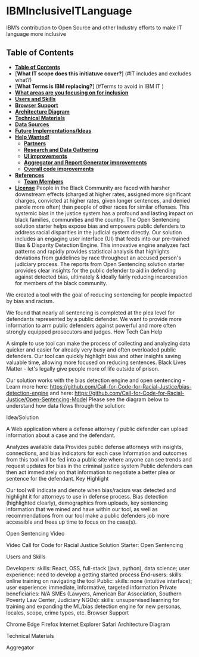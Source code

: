 # IBMInclusiveITLanguage
IBM’s contribution to Open Source and other Industry efforts to make IT language more inclusive

## **Table of Contents**

  - [**Table of Contents**](#table-of-contents)
  - [**What IT scope does this initiatuve cover?**] (#IT includes and excludes what?)
  - [**What Terms is IBM replacing?**] (#Terms to avoid in IBM IT )
  - [**What areas are you focusing on for inclusion**](#ideasolution)
 - [**Users and Skills**](#users-and-skills)
  - [**Browser Support**](#browser-support)
  - [**Architecture Diagram**](#architecture-diagram)
  - [**Technical Materials**](#technical-materials)
  - [**Data Sources**](#data-sources)
  - [**Future Implementations/Ideas**](#future-implementationsideas)
  - [**Help Wanted!**](#help-wanted)
    - [**Partners**](#partners)
    - [**Research and Data Gathering**](#research-and-data-gathering)
    - [**UI improvements**](#ui-improvements)
    - [**Aggregator and Report Generator improvements**](#aggregator-and-report-generator-improvements)
    - [**Overall code improvements**](#overall-code-improvements)
  - [**References**](#references)
      - [**Team Members**](#team-members)
  - [**License**](#license)
People in the Black Community are faced with harsher downstream effects (charged at higher rates, assigned more significant charges, convicted at higher rates, given longer sentences, and denied parole more often) than people of other races for similar offenses. This systemic bias in the justice system has a profound and lasting impact on black families, communities and the country. The Open Sentencing solution starter helps expose bias and empowers public defenders to address racial disparities in the judicial system directly. Our solution includes an engaging user interface (UI) that feeds into our pre-trained Bias & Disparity Detection Engine. This innovative engine analyzes fact patterns and rapidly provides statistical analysis that highlights deviations from guidelines by race throughout an accused person's judiciary process. The reports from Open Sentencing solution starter provides clear insights for the public defender to aid in defending against detected bias, ultimately & ideally fairly reducing incarceration for members of the black community.

We created a tool with the goal of reducing sentencing for people impacted by bias and racism.

We found that nearly all sentencing is completed at the plea level for defendants represented by a public defender. We want to provide more information to arm public defenders against powerful and more often strongly equipped prosecutors and judges.
How Tech Can Help

A simple to use tool can make the process of collecting and analyzing data quicker and easier for already very busy and often overloaded public defenders. Our tool can quickly highlight bias and other insights saving valuable time, allowing more focused on reducing sentences. Black Lives Matter - let's legally give people more of life outside of prison.

Our solution works with the bias detection engine and open sentencing - Learn more here: https://github.com/Call-for-Code-for-Racial-Justice/bias-detection-engine and here: https://github.com/Call-for-Code-for-Racial-Justice/Open-Sentencing-Model
Please see the diagram below to understand how data flows through the solution:



Idea/Solution

A Web application where a defense attorney / public defender can upload information about a case and the defendant.

Analyzes available data
Provides public defense attorneys with insights, connections, and bias indicators for each case
Information and outcomes from this tool will be fed into a public site where anyone can see trends and request updates for bias in the criminal justice system
Public defenders can then act immediately on that information to negotiate a better plea or sentence for the defendant.
Key Highlight

Our tool will indicate and denote when bias/racism was detected and highlight it for attorneys to use in defense process. Bias detection (highlighted clearly), demographics from uploads, key sentencing information that we mined and have within our tool, as well as recommendations from our tool make a public defenders job more accessible and frees up time to focus on the case(s).



Open Sentencing Video

Video Call for Code for Racial Justice Solution Starter: Open Sentencing 

Users and Skills

Developers: skills: React, OSS, full-stack (java, python), data science; user experience: need to develop a getting started process
End-users: skills: online training on navigating the tool
Public: skills: none (intuitive interface); user experience: immediate, informative, targeted information
Private beneficiaries: N/A
SMEs (Lawyers, American Bar Association, Southern Poverty Law Center, Judiciary NGOs): skills: unsupervised learning for training and expanding the ML/bias detection engine for new personas, locales, scope, crime types, etc.
Browser Support

Chrome
Edge
Firefox
Internet Explorer
Safari
Architecture Diagram



Technical Materials

Aggregator
